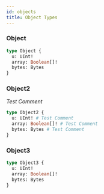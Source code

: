 ```yaml
---
id: objects
title: Object Types
---
```



### Object 

```graphql
type Object {
  u: UInt! 
  array: Boolean[]! 
  bytes: Bytes 
}
```

### Object2 

_Test Comment_

```graphql
type Object2 {
  u: UInt! # Test Comment
  array: Boolean[]! # Test Comment
  bytes: Bytes # Test Comment
}
```

### Object3 

```graphql
type Object3 {
  u: UInt! 
  array: Boolean[]! 
  bytes: Bytes 
}
```

